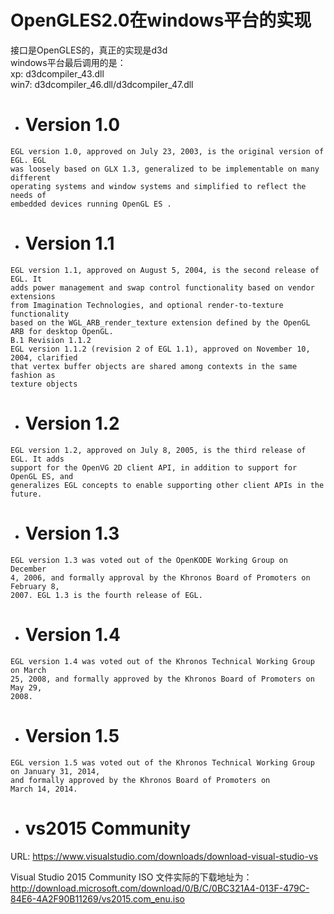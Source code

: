 # OpenGLES2.0在windows平台的实现

接口是OpenGLES的，真正的实现是d3d    
windows平台最后调用的是：    
xp:   d3dcompiler_43.dll    
win7: d3dcompiler_46.dll/d3dcompiler_47.dll

- # Version 1.0
```
EGL version 1.0, approved on July 23, 2003, is the original version of EGL. EGL
was loosely based on GLX 1.3, generalized to be implementable on many different 
operating systems and window systems and simplified to reflect the needs of
embedded devices running OpenGL ES .
```

- # Version 1.1
```
EGL version 1.1, approved on August 5, 2004, is the second release of EGL. It
adds power management and swap control functionality based on vendor extensions 
from Imagination Technologies, and optional render-to-texture functionality
based on the WGL_ARB_render_texture extension defined by the OpenGL
ARB for desktop OpenGL.
B.1 Revision 1.1.2
EGL version 1.1.2 (revision 2 of EGL 1.1), approved on November 10, 2004, clarified 
that vertex buffer objects are shared among contexts in the same fashion as
texture objects
```

- # Version 1.2
```
EGL version 1.2, approved on July 8, 2005, is the third release of EGL. It adds
support for the OpenVG 2D client API, in addition to support for OpenGL ES, and
generalizes EGL concepts to enable supporting other client APIs in the future.
```

- # Version 1.3
```
EGL version 1.3 was voted out of the OpenKODE Working Group on December
4, 2006, and formally approval by the Khronos Board of Promoters on February 8,
2007. EGL 1.3 is the fourth release of EGL.
```

- # Version 1.4
```
EGL version 1.4 was voted out of the Khronos Technical Working Group on March
25, 2008, and formally approved by the Khronos Board of Promoters on May 29,
2008.
```

- # Version 1.5
```
EGL version 1.5 was voted out of the Khronos Technical Working Group on January 31, 2014, 
and formally approved by the Khronos Board of Promoters on
March 14, 2014.
```

- # vs2015 Community
URL: https://www.visualstudio.com/downloads/download-visual-studio-vs  

Visual Studio 2015 Community ISO 文件实际的下载地址为：http://download.microsoft.com/download/0/B/C/0BC321A4-013F-479C-84E6-4A2F90B11269/vs2015.com_enu.iso
